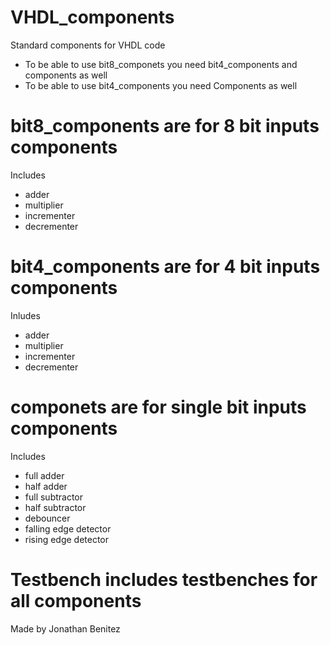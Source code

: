 # VHDL_components
Standard components for VHDL code
- To be able to use bit8_componets you need bit4_components and components as well
- To be able to use bit4_components you need Components as well

# bit8_components are for 8 bit inputs components
Includes
- adder
- multiplier
- incrementer
- decrementer

# bit4_components are for 4 bit inputs components 
Inludes
- adder
- multiplier
- incrementer
- decrementer

# componets are for single bit inputs components
Includes
- full adder
- half adder
- full subtractor
- half subtractor
- debouncer
- falling edge detector
- rising edge detector

# Testbench includes testbenches for all components

Made by Jonathan Benitez